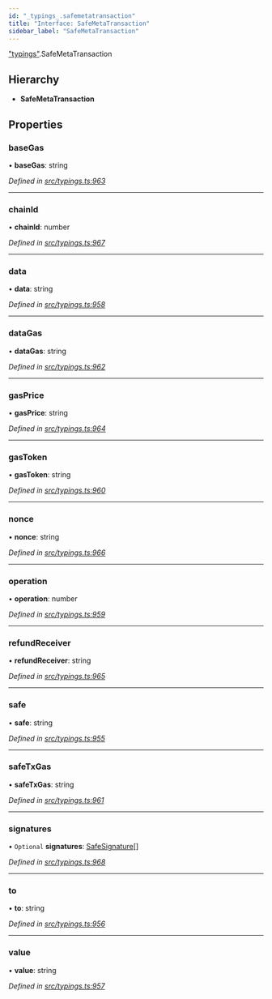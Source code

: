 ```yaml
---
id: "_typings_.safemetatransaction"
title: "Interface: SafeMetaTransaction"
sidebar_label: "SafeMetaTransaction"
---
```


["typings"](../modules/_typings_.md).SafeMetaTransaction

## Hierarchy

* **SafeMetaTransaction**

## Properties

### baseGas

•  **baseGas**: string

*Defined in [src/typings.ts:963](https://github.com/trustlines-protocol/clientlib/blob/f60ef2b/src/typings.ts#L963)*

___

### chainId

•  **chainId**: number

*Defined in [src/typings.ts:967](https://github.com/trustlines-protocol/clientlib/blob/f60ef2b/src/typings.ts#L967)*

___

### data

•  **data**: string

*Defined in [src/typings.ts:958](https://github.com/trustlines-protocol/clientlib/blob/f60ef2b/src/typings.ts#L958)*

___

### dataGas

•  **dataGas**: string

*Defined in [src/typings.ts:962](https://github.com/trustlines-protocol/clientlib/blob/f60ef2b/src/typings.ts#L962)*

___

### gasPrice

•  **gasPrice**: string

*Defined in [src/typings.ts:964](https://github.com/trustlines-protocol/clientlib/blob/f60ef2b/src/typings.ts#L964)*

___

### gasToken

•  **gasToken**: string

*Defined in [src/typings.ts:960](https://github.com/trustlines-protocol/clientlib/blob/f60ef2b/src/typings.ts#L960)*

___

### nonce

•  **nonce**: string

*Defined in [src/typings.ts:966](https://github.com/trustlines-protocol/clientlib/blob/f60ef2b/src/typings.ts#L966)*

___

### operation

•  **operation**: number

*Defined in [src/typings.ts:959](https://github.com/trustlines-protocol/clientlib/blob/f60ef2b/src/typings.ts#L959)*

___

### refundReceiver

•  **refundReceiver**: string

*Defined in [src/typings.ts:965](https://github.com/trustlines-protocol/clientlib/blob/f60ef2b/src/typings.ts#L965)*

___

### safe

•  **safe**: string

*Defined in [src/typings.ts:955](https://github.com/trustlines-protocol/clientlib/blob/f60ef2b/src/typings.ts#L955)*

___

### safeTxGas

•  **safeTxGas**: string

*Defined in [src/typings.ts:961](https://github.com/trustlines-protocol/clientlib/blob/f60ef2b/src/typings.ts#L961)*

___

### signatures

• `Optional` **signatures**: [SafeSignature](_typings_.safesignature.md)[]

*Defined in [src/typings.ts:968](https://github.com/trustlines-protocol/clientlib/blob/f60ef2b/src/typings.ts#L968)*

___

### to

•  **to**: string

*Defined in [src/typings.ts:956](https://github.com/trustlines-protocol/clientlib/blob/f60ef2b/src/typings.ts#L956)*

___

### value

•  **value**: string

*Defined in [src/typings.ts:957](https://github.com/trustlines-protocol/clientlib/blob/f60ef2b/src/typings.ts#L957)*
